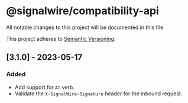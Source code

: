 # @signalwire/compatibility-api

All notable changes to this project will be documented in this file.

This project adheres to [Semantic Versioning](https://semver.org/spec/v2.0.0.html).

## [3.1.0] - 2023-05-17

### Added

- Add support for `AI` verb.
- Validate the `X-SignalWire-Signature` header for the inbound request.